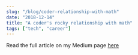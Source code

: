 ```yaml
---
slug: "/blog/coder-relationship-with-math"
date: "2018-12-14"
title: "A coder's rocky relationship with math"
tags: ["tech", "career"]
---
```

Read the full article on my Medium page [here](https://blog.usejournal.com/my-rocky-relationship-with-math-51a3021d9230)